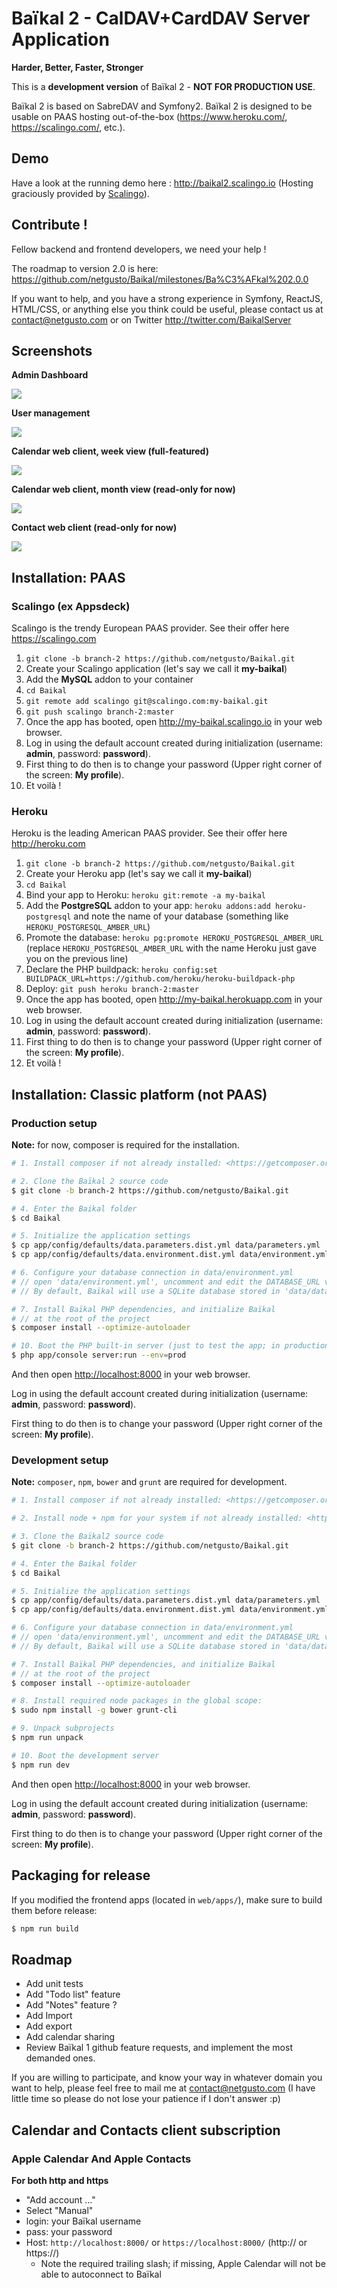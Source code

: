 # Baïkal 2 - CalDAV+CardDAV Server Application

**Harder, Better, Faster, Stronger**

This is a **development version** of Baïkal 2 - **NOT FOR PRODUCTION USE**.

Baïkal 2 is based on SabreDAV and Symfony2. Baïkal 2 is designed to be usable on PAAS hosting out-of-the-box (https://www.heroku.com/, https://scalingo.com/, etc.).

## Demo

Have a look at the running demo here : http://baikal2.scalingo.io (Hosting graciously provided by [Scalingo](https://scalingo.com)).

## Contribute !

Fellow backend and frontend developers, we need your help !

The roadmap to version 2.0 is here: https://github.com/netgusto/Baikal/milestones/Ba%C3%AFkal%202.0.0

If you want to help, and you have a strong experience in Symfony, ReactJS, HTML/CSS, or anything else you think could be useful, please contact us at contact@netgusto.com or on Twitter http://twitter.com/BaikalServer

## Screenshots

**Admin Dashboard**

![](http://baikal-server.com/res/img/github/01-dash.png)

**User management**

![](http://baikal-server.com/res/img/github/02-users.png)

**Calendar web client, week view (full-featured)**

![](http://baikal-server.com/res/img/github/05-calview-week.png)

**Calendar web client, month view (read-only for now)**

![](http://baikal-server.com/res/img/github/03-calview.png)

**Contact web client (read-only for now)**

![](http://baikal-server.com/res/img/github/04-cardview.png)

## Installation: PAAS

### Scalingo (ex Appsdeck)

Scalingo is the trendy European PAAS provider. See their offer here <https://scalingo.com>

1. `git clone -b branch-2 https://github.com/netgusto/Baikal.git`
2. Create your Scalingo application (let's say we call it **my-baikal**)
3. Add the **MySQL** addon to your container
4. `cd Baikal`
5. `git remote add scalingo git@scalingo.com:my-baikal.git`
6. `git push scalingo branch-2:master`
7. Once the app has booted, open <http://my-baikal.scalingo.io> in your web browser.
8. Log in using the default account created during initialization (username: **admin**, password: **password**).
9. First thing to do then is to change your password (Upper right corner of the screen: **My profile**).
10. Et voilà !

### Heroku

Heroku is the leading American PAAS provider. See their offer here <http://heroku.com>

1. `git clone -b branch-2 https://github.com/netgusto/Baikal.git`
2. Create your Heroku app (let's say we call it **my-baikal**)
3. `cd Baikal`
4. Bind your app to Heroku: `heroku git:remote -a my-baikal`
5. Add the **PostgreSQL** addon to your app: `heroku addons:add heroku-postgresql` and note the name of your database (something like `HEROKU_POSTGRESQL_AMBER_URL`)
6. Promote the database: `heroku pg:promote HEROKU_POSTGRESQL_AMBER_URL` (replace `HEROKU_POSTGRESQL_AMBER_URL` with the name Heroku just gave you on the previous line)
7. Declare the PHP buildpack: `heroku config:set BUILDPACK_URL=https://github.com/heroku/heroku-buildpack-php`
8. Deploy: `git push heroku branch-2:master`
9. Once the app has booted, open <http://my-baikal.herokuapp.com> in your web browser.
10. Log in using the default account created during initialization (username: **admin**, password: **password**).
11. First thing to do then is to change your password (Upper right corner of the screen: **My profile**).
12. Et voilà !

## Installation: Classic platform (not PAAS)

### Production setup

**Note:** for now, composer is required for the installation.

```sh
# 1. Install composer if not already installed: <https://getcomposer.org/download/>

# 2. Clone the Baïkal 2 source code
$ git clone -b branch-2 https://github.com/netgusto/Baikal.git

# 4. Enter the Baikal folder
$ cd Baikal

# 5. Initialize the application settings
$ cp app/config/defaults/data.parameters.dist.yml data/parameters.yml
$ cp app/config/defaults/data.environment.dist.yml data/environment.yml

# 6. Configure your database connection in data/environment.yml
# // open 'data/environment.yml', uncomment and edit the DATABASE_URL variable
# // By default, Baïkal will use a SQLite database stored in 'data/database.db'

# 7. Install Baïkal PHP dependencies, and initialize Baïkal
# // at the root of the project
$ composer install --optimize-autoloader

# 10. Boot the PHP built-in server (just to test the app; in production, use an HTTP server like Apache or nginx)
$ php app/console server:run --env=prod
```

And then open <http://localhost:8000> in your web browser.

Log in using the default account created during initialization (username: **admin**, password: **password**).

First thing to do then is to change your password (Upper right corner of the screen: **My profile**).

### Development setup

**Note:** `composer`, `npm`, `bower` and `grunt` are required for development.

```sh
# 1. Install composer if not already installed: <https://getcomposer.org/download/>

# 2. Install node + npm for your system if not already installed: <http://nodejs.org/download/>

# 3. Clone the Baïkal2 source code
$ git clone -b branch-2 https://github.com/netgusto/Baikal.git

# 4. Enter the Baikal folder
$ cd Baikal

# 5. Initialize the application settings
$ cp app/config/defaults/data.parameters.dist.yml data/parameters.yml
$ cp app/config/defaults/data.environment.dist.yml data/environment.yml

# 6. Configure your database connection in data/environment.yml
# // open 'data/environment.yml', uncomment and edit the DATABASE_URL variable
# // By default, Baïkal will use a SQLite database stored in 'data/database.db'

# 7. Install Baïkal PHP dependencies, and initialize Baïkal
# // at the root of the project
$ composer install --optimize-autoloader

# 8. Install required node packages in the global scope:
$ sudo npm install -g bower grunt-cli

# 9. Unpack subprojects
$ npm run unpack

# 10. Boot the development server
$ npm run dev

```

And then open <http://localhost:8000> in your web browser.

Log in using the default account created during initialization (username: **admin**, password: **password**).

First thing to do then is to change your password (Upper right corner of the screen: **My profile**).

## Packaging for release

If you modified the frontend apps (located in `web/apps/`), make sure to build them before release:

```sh
$ npm run build
```

## Roadmap

* Add unit tests
* Add "Todo list" feature
* Add "Notes" feature ?
* Add Import
* Add export
* Add calendar sharing
* Review Baïkal 1 github feature requests, and implement the most demanded ones.

If you are willing to participate, and know your way in whatever domain you want to help, please feel free to mail me at contact@netgusto.com (I have little time so please do not lose your patience if I don't answer :p)

## Calendar and Contacts client subscription

### Apple Calendar And Apple Contacts

**For both http and https**

* "Add account ..."
* Select "Manual"
* login: your Baïkal username
* pass: your password
* Host: `http://localhost:8000/` or `https://localhost:8000/` (http:// or https://)
  * Note the required trailing slash; if missing, Apple Calendar will not be able to autoconnect to Baïkal

